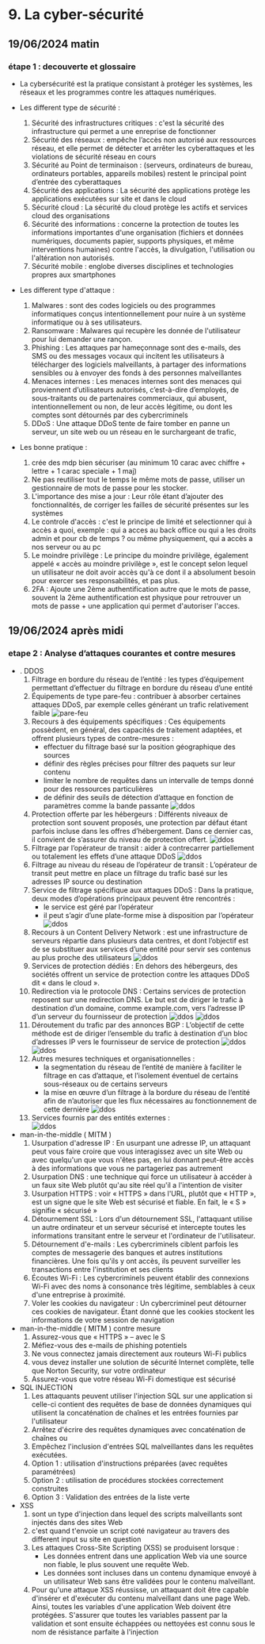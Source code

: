 # 9. La cyber-sécurité

## 19/06/2024 matin

### étape 1 : decouverte et glossaire

* La cybersécurité est la pratique consistant à protéger les systèmes, les réseaux et les programmes contre les attaques numériques.

* Les different type de sécurité :
    1. Sécurité des infrastructures critiques : c'est la sécurité des infrastructure qui permet a une enreprise de fonctionner
    2. Sécurité des réseaux : empêche l’accès non autorisé aux ressources réseau, et elle permet de détecter et arrêter les cyberattaques et les violations de sécurité réseau en cours
    3. Sécurité au Point de terminaison : (serveurs, ordinateurs de bureau, ordinateurs portables, appareils mobiles) restent le principal point d’entrée des cyberattaques
    4. Sécurité des applications : La sécurité des applications protège les applications exécutées sur site et dans le cloud
    5. Sécurité cloud : La sécurité du cloud protège les actifs et services cloud des organisations 
    6. Sécurité des informations : concerne la protection de toutes les informations importantes d'une organisation (fichiers et données numériques, documents papier, supports physiques, et même interventions humaines) contre l'accès, la divulgation, l'utilisation ou l'altération non autorisés.
    7. Sécurité mobile : englobe diverses disciplines et technologies propres aux smartphones

* Les different type d'attaque :
    1. Malwares :  sont des codes logiciels ou des programmes informatiques conçus intentionnellement pour nuire à un système informatique ou à ses utilisateurs.
    2. Ransomware : Malwares qui recupère les donnée de l'utilisateur pour lui demander une rançon.
    3. Phishing : Les attaques par hameçonnage sont des e-mails, des SMS ou des messages vocaux qui incitent les utilisateurs à télécharger des logiciels malveillants, à partager des informations sensibles ou à envoyer des fonds à des personnes malveillantes
    4. Menaces internes : Les menaces internes sont des menaces qui proviennent d’utilisateurs autorisés, c’est-à-dire d’employés, de sous-traitants ou de partenaires commerciaux, qui abusent, intentionnellement ou non, de leur accès légitime, ou dont les comptes sont détournés par des cybercriminels
    5. DDoS : Une attaque DDoS tente de faire tomber en panne un serveur, un site web ou un réseau en le surchargeant de trafic,

* Les bonne pratique :
    1. crée des mdp bien sécuriser (au minimum 10 carac avec chiffre + lettre + 1 carac speciale + 1 maj)
    2. Ne pas reutiliser tout le temps le même mots de passe, utiliser un gestionnaire de mots de passe pour les stocker.
    3. L'importance des mise a jour : Leur rôle étant d’ajouter des fonctionnalités, de corriger les failles de sécurité présentes sur les systèmes
    4. Le controle d'accès : c'est le principe de limité et selectionner qui à accès a quoi, exemple : qui a acces au back office ou qui a les droits admin et pour cb de temps ? ou même physiquement, qui a accès a nos serveur ou au pc
    5. Le moindre privilège : Le principe du moindre privilège, également appelé « accès au moindre privilège », est le concept selon lequel un utilisateur ne doit avoir accès qu'à ce dont il a absolument besoin pour exercer ses responsabilités, et pas plus.
    6. 2FA : Ajoute une 2ème authentification autre que le mots de passe, souvent la 2ème authentification est physique pour retrouver un mots de passe + une application qui permet d'autoriser l'acces. 

## 19/06/2024 après midi

### etape 2 : Analyse d’attaques courantes et contre mesures
* . DDOS
    1. Filtrage en bordure du réseau de lʼentité : les types d’équipement permettant d’effectuer du filtrage en bordure du réseau d’une entité
    2.  Équipements de type pare-feu : contribuer à absorber certaines attaques DDoS, par exemple celles générant un trafic relativement faible
    ![pare-feu](Img/ImgSecu/ddos1.png)
    3. Recours à des équipements spécifiques : Ces équipements possèdent, en général, des capacités de traitement adaptées, et offrent plusieurs types de contre-mesures :
        * effectuer du filtrage basé sur la position géographique des sources
        * définir des règles précises pour filtrer des paquets sur leur contenu
        * limiter le nombre de requêtes dans un intervalle de temps donné pour des ressources particulières
        * de définir des seuils de détection d’attaque en fonction de paramètres comme la bande passante
    ![ddos](Img/ImgSecu/ddos2.png)
    4. Protection offerte par les hébergeurs : Différents niveaux de protection sont souvent proposés, une protection par défaut étant parfois incluse dans les offres d’hébergement. Dans ce dernier cas, il convient de s’assurer du niveau de protection offert.
    ![ddos](Img/ImgSecu/ddos3.png)
    5. Filtrage par lʼopérateur de transit : aider à contrecarrer partiellement ou totalement les effets d’une attaque DDoS
    ![ddos](Img/ImgSecu/ddos4.png)
    6. Filtrage au niveau du réseau de lʼopérateur de transit : L’opérateur de transit peut mettre en place un filtrage du trafic basé sur les adresses IP source ou destination
    7. Service de filtrage spécifique aux attaques DDoS : Dans la pratique, deux modes d’opérations principaux peuvent être rencontrés :
        * le service est géré par l’opérateur
        * il peut s’agir d’une plate-forme mise à disposition par l’opérateur
    ![ddos](Img/ImgSecu/ddos5.png)
    8. Recours à un Content Delivery Network :  est une infrastructure de serveurs répartie dans plusieurs data centres, et dont l’objectif est de se substituer aux services d’une entité pour servir ses contenus au plus proche des utilisateurs
    ![ddos](Img/ImgSecu/ddos6.png)
    9. Services de protection dédiés : En dehors des hébergeurs, des sociétés offrent un service de protection contre les attaques DDoS dit « dans le cloud ».
    10.  Redirection via le protocole DNS : Certains services de protection reposent sur une redirection DNS. Le but est de diriger le trafic à destination d’un domaine, comme example.com, vers l’adresse IP d’un serveur du fournisseur de protection
    ![ddos](Img/ImgSecu/ddos7.png)
    ![ddos](Img/ImgSecu/ddos8.png)
    11.  Déroutement du trafic par des annonces BGP : L’objectif de cette méthode est de diriger l’ensemble du trafic à destination d’un bloc d’adresses IP vers le fournisseur de service de protection
    ![ddos](Img/ImgSecu/ddos9.png)
    ![ddos](Img/ImgSecu/ddos10.png)
    12. Autres mesures techniques et organisationnelles : 
        * la segmentation du réseau de l’entité de manière à faciliter le filtrage en cas d’attaque, et l’isolement éventuel de certains sous-réseaux ou de certains serveurs
        * la mise en œuvre d’un filtrage à la bordure du réseau de l’entité afin de n’autoriser que les flux nécessaires au fonctionnement de cette dernière
    ![ddos](Img/ImgSecu/ddos11.png)
    13. Services fournis par des entités externes :  
    ![ddos](Img/ImgSecu/ddos12.png)
* man-in-the-middle ( MITM )
    1. Usurpation d'adresse IP : En usurpant une adresse IP, un attaquant peut vous faire croire que vous interagissez avec un site Web ou avec quelqu'un que vous n'êtes pas, en lui donnant peut-être accès à des informations que vous ne partageriez pas autrement
    2. Usurpation DNS : une technique qui force un utilisateur à accéder à un faux site Web plutôt qu'au site réel qu'il a l'intention de visiter
    3. Usurpation HTTPS : voir « HTTPS » dans l'URL, plutôt que « HTTP », est un signe que le site Web est sécurisé et fiable. En fait, le « S » signifie « sécurisé »
    4. Détournement SSL : Lors d'un détournement SSL, l'attaquant utilise un autre ordinateur et un serveur sécurisé et intercepte toutes les informations transitant entre le serveur et l'ordinateur de l'utilisateur.
    5. Détournement d'e-mails : Les cybercriminels ciblent parfois les comptes de messagerie des banques et autres institutions financières. Une fois qu'ils y ont accès, ils peuvent surveiller les transactions entre l'institution et ses clients
    6. Écoutes Wi-Fi : Les cybercriminels peuvent établir des connexions Wi-Fi avec des noms à consonance très légitime, semblables à ceux d'une entreprise à proximité.
    7. Voler les cookies du navigateur : Un cybercriminel peut détourner ces cookies de navigateur. Étant donné que les cookies stockent les informations de votre session de navigation
* man-in-the-middle ( MITM ) contre mesure
    1. Assurez-vous que « HTTPS » – avec le S 
    2. Méfiez-vous des e-mails de phishing potentiels
    3. Ne vous connectez jamais directement aux routeurs Wi-Fi publics
    4. vous devez installer une solution de sécurité Internet complète, telle que Norton Security, sur votre ordinateur
    5. Assurez-vous que votre réseau Wi-Fi domestique est sécurisé
* SQL INJECTION
    1. Les attaquants peuvent utiliser l'injection SQL sur une application si celle-ci contient des requêtes de base de données dynamiques qui utilisent la concaténation de chaînes et les entrées fournies par l'utilisateur
    2. Arrêtez d'écrire des requêtes dynamiques avec concaténation de chaînes ou
    3. Empêchez l'inclusion d'entrées SQL malveillantes dans les requêtes exécutées.
    4. Option 1 : utilisation d'instructions préparées (avec requêtes paramétrées)
    5. Option 2 : utilisation de procédures stockées correctement construites
    6. Option 3 : Validation des entrées de la liste verte
* XSS
    1. sont un type d'injection dans lequel des scripts malveillants sont injectés dans des sites Web
    2. c'est quand t'envoie un script coté navigateur au travers des different input su site en question
    3. Les attaques Cross-Site Scripting (XSS) se produisent lorsque :
        * Les données entrent dans une application Web via une source non fiable, le plus souvent une requête Web.
        * Les données sont incluses dans un contenu dynamique envoyé à un utilisateur Web sans être validées pour le contenu malveillant.
    4. Pour qu'une attaque XSS réussisse, un attaquant doit être capable d'insérer et d'exécuter du contenu malveillant dans une page Web. Ainsi, toutes les variables d'une application Web doivent être protégées. S'assurer que toutes les variables passent par la validation et sont ensuite échappées ou nettoyées est connu sous le nom de résistance parfaite à l'injection 
    








